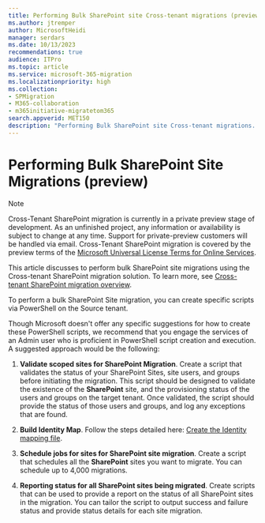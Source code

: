 ```yaml
---
title: Performing Bulk SharePoint site Cross-tenant migrations (preview)
ms.author: jtremper
author: MicrosoftHeidi
manager: serdars
ms.date: 10/13/2023
recommendations: true
audience: ITPro
ms.topic: article
ms.service: microsoft-365-migration
ms.localizationpriority: high
ms.collection: 
- SPMigration
- M365-collaboration
- m365initiative-migratetom365
search.appverid: MET150
description: "Performing Bulk SharePoint site Cross-tenant migrations. This feature is in private preview."
---
```

# Performing Bulk SharePoint Site Migrations (preview)

>[!Note]
>Cross-Tenant SharePoint migration is currently in a private preview stage of development. As an unfinished project, any information or availability is subject to change at any time. Support for private-preview customers will be handled via email. Cross-Tenant SharePoint migration is covered by the preview terms of the [Microsoft Universal License Terms for Online Services](https://www.microsoft.com/licensing/terms/product/ForOnlineServices/all).

This article discusses to perform bulk SharePoint site migrations using the  Cross-tenant SharePoint migration solution. To learn more, see [Cross-tenant SharePoint migration overview](cross-tenant-SharePoint-migration.md).

To perform a bulk SharePoint Site migration, you can create specific scripts via PowerShell on the Source tenant.

Though Microsoft doesn't offer any specific suggestions for how to create these PowerShell scripts, we recommend that you engage the services of an Admin user who is proficient in PowerShell script creation and execution. A suggested approach would be the following:

1. **Validate scoped sites for SharePoint Migration**.  Create a script that validates the status of your SharePoint Sites, site users, and groups before initiating the migration.  This script should be designed to validate the existence of the **SharePoint** site, and the provisioning status of the users and groups on the target tenant. Once validated, the script should provide the status of those users and groups, and log any exceptions that are found.</br>

2. **Build Identity Map**.  Follow the steps detailed here: [Create the Identity mapping file](/microsoft-365/enterprise/cross-tenant-sharepoint-migration-step5#create-the-identity-mapping-file). </br>

3. **Schedule jobs for sites for SharePoint site migration**. Create a script that schedules all the **SharePoint** sites you want to migrate. You can schedule up to 4,000 migrations. </br>

4. **Reporting status for all SharePoint sites being migrated**. Create scripts that can be used to provide a report on the status of all SharePoint sites in the migration. You can tailor the script to output success and failure status and provide status details for each site migration.
